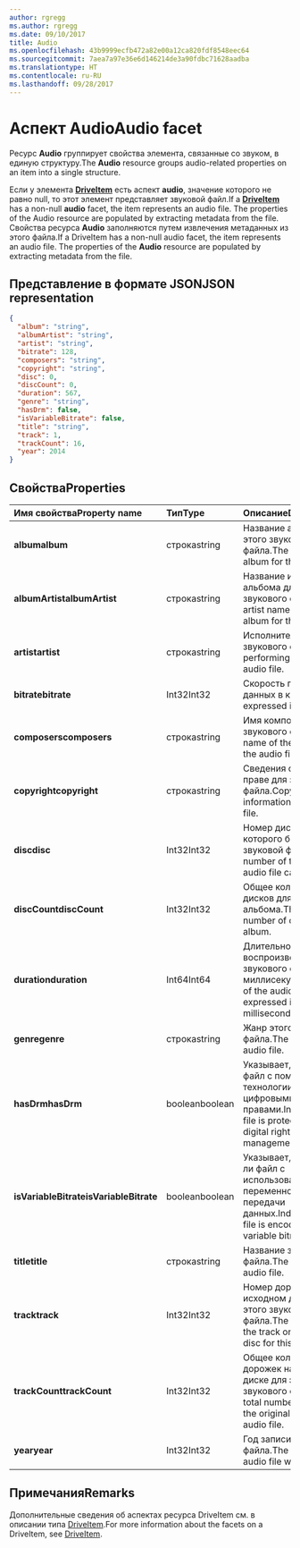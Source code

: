 ```yaml
---
author: rgregg
ms.author: rgregg
ms.date: 09/10/2017
title: Audio
ms.openlocfilehash: 43b9999ecfb472a82e00a12ca820fdf8548eec64
ms.sourcegitcommit: 7aea7a97e36e6d146214de3a90fdbc71628aadba
ms.translationtype: HT
ms.contentlocale: ru-RU
ms.lasthandoff: 09/28/2017
---
```

# <a name="audio-facet"></a><span data-ttu-id="89c89-102">Аспект Audio</span><span class="sxs-lookup"><span data-stu-id="89c89-102">Audio facet</span></span>

<span data-ttu-id="89c89-103">Ресурс **Audio** группирует свойства элемента, связанные со звуком, в единую структуру.</span><span class="sxs-lookup"><span data-stu-id="89c89-103">The **Audio** resource groups audio-related properties on an item into a single structure.</span></span>

<span data-ttu-id="89c89-104">Если у элемента [**DriveItem**](driveitem.md) есть аспект **audio**, значение которого не равно null, то этот элемент представляет звуковой файл.</span><span class="sxs-lookup"><span data-stu-id="89c89-104">If a [**DriveItem**](driveitem.md) has a non-null **audio** facet, the item represents an audio file. The properties of the Audio resource are populated by extracting metadata from the file.</span></span>
<span data-ttu-id="89c89-105">Свойства ресурса **Audio** заполняются путем извлечения метаданных из этого файла.</span><span class="sxs-lookup"><span data-stu-id="89c89-105">If a DriveItem has a non-null audio facet, the item represents an audio file. The properties of the **Audio** resource are populated by extracting metadata from the file.</span></span> 

## <a name="json-representation"></a><span data-ttu-id="89c89-106">Представление в формате JSON</span><span class="sxs-lookup"><span data-stu-id="89c89-106">JSON representation</span></span>

<!-- { "blockType": "resource", "@odata.type": "microsoft.graph.audio" } -->
```json
{
  "album": "string",
  "albumArtist": "string",
  "artist": "string",
  "bitrate": 128,
  "composers": "string",
  "copyright": "string",
  "disc": 0,
  "discCount": 0,
  "duration": 567,
  "genre": "string",
  "hasDrm": false,
  "isVariableBitrate": false,
  "title": "string",
  "track": 1,
  "trackCount": 16,
  "year": 2014
}
```

## <a name="properties"></a><span data-ttu-id="89c89-107">Свойства</span><span class="sxs-lookup"><span data-stu-id="89c89-107">Properties</span></span>

| <span data-ttu-id="89c89-108">Имя свойства</span><span class="sxs-lookup"><span data-stu-id="89c89-108">Property name</span></span>         | <span data-ttu-id="89c89-109">Тип</span><span class="sxs-lookup"><span data-stu-id="89c89-109">Type</span></span>    | <span data-ttu-id="89c89-110">Описание</span><span class="sxs-lookup"><span data-stu-id="89c89-110">Description</span></span>                                                          |
|:----------------------|:--------|:---------------------------------------------------------------------|
| <span data-ttu-id="89c89-111">**album**</span><span class="sxs-lookup"><span data-stu-id="89c89-111">**album**</span></span>             | <span data-ttu-id="89c89-112">строка</span><span class="sxs-lookup"><span data-stu-id="89c89-112">string</span></span>  | <span data-ttu-id="89c89-113">Название альбома для этого звукового файла.</span><span class="sxs-lookup"><span data-stu-id="89c89-113">The title of the album for this audio file.</span></span>                          |
| <span data-ttu-id="89c89-114">**albumArtist**</span><span class="sxs-lookup"><span data-stu-id="89c89-114">**albumArtist**</span></span>       | <span data-ttu-id="89c89-115">строка</span><span class="sxs-lookup"><span data-stu-id="89c89-115">string</span></span>  | <span data-ttu-id="89c89-116">Название исполнителя альбома для этого звукового файла.</span><span class="sxs-lookup"><span data-stu-id="89c89-116">The artist named on the album for the audio file.</span></span>                    |
| <span data-ttu-id="89c89-117">**artist**</span><span class="sxs-lookup"><span data-stu-id="89c89-117">**artist**</span></span>            | <span data-ttu-id="89c89-118">строка</span><span class="sxs-lookup"><span data-stu-id="89c89-118">string</span></span>  | <span data-ttu-id="89c89-119">Исполнитель для звукового файла.</span><span class="sxs-lookup"><span data-stu-id="89c89-119">The performing artist for the audio file.</span></span>                            |
| <span data-ttu-id="89c89-120">**bitrate**</span><span class="sxs-lookup"><span data-stu-id="89c89-120">**bitrate**</span></span>           | <span data-ttu-id="89c89-121">Int32</span><span class="sxs-lookup"><span data-stu-id="89c89-121">Int32</span></span>   | <span data-ttu-id="89c89-122">Скорость передачи данных в кбит/с.</span><span class="sxs-lookup"><span data-stu-id="89c89-122">Bitrate expressed in kbps.</span></span>                                           |
| <span data-ttu-id="89c89-123">**composers**</span><span class="sxs-lookup"><span data-stu-id="89c89-123">**composers**</span></span>         | <span data-ttu-id="89c89-124">строка</span><span class="sxs-lookup"><span data-stu-id="89c89-124">string</span></span>  | <span data-ttu-id="89c89-125">Имя композитора для звукового файла.</span><span class="sxs-lookup"><span data-stu-id="89c89-125">The name of the composer of the audio file.</span></span>                          |
| <span data-ttu-id="89c89-126">**copyright**</span><span class="sxs-lookup"><span data-stu-id="89c89-126">**copyright**</span></span>         | <span data-ttu-id="89c89-127">строка</span><span class="sxs-lookup"><span data-stu-id="89c89-127">string</span></span>  | <span data-ttu-id="89c89-128">Сведения об авторском праве для звукового файла.</span><span class="sxs-lookup"><span data-stu-id="89c89-128">Copyright information for the audio file.</span></span>                            |
| <span data-ttu-id="89c89-129">**disc**</span><span class="sxs-lookup"><span data-stu-id="89c89-129">**disc**</span></span>              | <span data-ttu-id="89c89-130">Int32</span><span class="sxs-lookup"><span data-stu-id="89c89-130">Int32</span></span>   | <span data-ttu-id="89c89-131">Номер диска, с которого был взят этот звуковой файл.</span><span class="sxs-lookup"><span data-stu-id="89c89-131">The number of the disc this audio file came from.</span></span>                    |
| <span data-ttu-id="89c89-132">**discCount**</span><span class="sxs-lookup"><span data-stu-id="89c89-132">**discCount**</span></span>         | <span data-ttu-id="89c89-133">Int32</span><span class="sxs-lookup"><span data-stu-id="89c89-133">Int32</span></span>   | <span data-ttu-id="89c89-134">Общее количество дисков для этого альбома.</span><span class="sxs-lookup"><span data-stu-id="89c89-134">The total number of discs in this album.</span></span>                             |
| <span data-ttu-id="89c89-135">**duration**</span><span class="sxs-lookup"><span data-stu-id="89c89-135">**duration**</span></span>          | <span data-ttu-id="89c89-136">Int64</span><span class="sxs-lookup"><span data-stu-id="89c89-136">Int64</span></span>   | <span data-ttu-id="89c89-137">Длительность воспроизведения звукового файла в миллисекундах.</span><span class="sxs-lookup"><span data-stu-id="89c89-137">Duration of the audio file, expressed in milliseconds</span></span>                |
| <span data-ttu-id="89c89-138">**genre**</span><span class="sxs-lookup"><span data-stu-id="89c89-138">**genre**</span></span>             | <span data-ttu-id="89c89-139">строка</span><span class="sxs-lookup"><span data-stu-id="89c89-139">string</span></span>  | <span data-ttu-id="89c89-140">Жанр этого звукового файла.</span><span class="sxs-lookup"><span data-stu-id="89c89-140">The genre of this audio file.</span></span>                                        |
| <span data-ttu-id="89c89-141">**hasDrm**</span><span class="sxs-lookup"><span data-stu-id="89c89-141">**hasDrm**</span></span>            | <span data-ttu-id="89c89-142">boolean</span><span class="sxs-lookup"><span data-stu-id="89c89-142">boolean</span></span> | <span data-ttu-id="89c89-143">Указывает, защищен ли файл с помощью технологии управления цифровыми правами.</span><span class="sxs-lookup"><span data-stu-id="89c89-143">Indicates if the file is protected with digital rights management.</span></span>   |
| <span data-ttu-id="89c89-144">**isVariableBitrate**</span><span class="sxs-lookup"><span data-stu-id="89c89-144">**isVariableBitrate**</span></span> | <span data-ttu-id="89c89-145">boolean</span><span class="sxs-lookup"><span data-stu-id="89c89-145">boolean</span></span> | <span data-ttu-id="89c89-146">Указывает, закодирован ли файл с использованием переменной скорости передачи данных.</span><span class="sxs-lookup"><span data-stu-id="89c89-146">Indicates if the file is encoded with a variable bitrate.</span></span>            |
| <span data-ttu-id="89c89-147">**title**</span><span class="sxs-lookup"><span data-stu-id="89c89-147">**title**</span></span>             | <span data-ttu-id="89c89-148">строка</span><span class="sxs-lookup"><span data-stu-id="89c89-148">string</span></span>  | <span data-ttu-id="89c89-149">Название звукового файла.</span><span class="sxs-lookup"><span data-stu-id="89c89-149">The title of the audio file.</span></span>                                         |
| <span data-ttu-id="89c89-150">**track**</span><span class="sxs-lookup"><span data-stu-id="89c89-150">**track**</span></span>             | <span data-ttu-id="89c89-151">Int32</span><span class="sxs-lookup"><span data-stu-id="89c89-151">Int32</span></span>   | <span data-ttu-id="89c89-152">Номер дорожки на исходном диске для этого звукового файла.</span><span class="sxs-lookup"><span data-stu-id="89c89-152">The number of the track on the original disc for this audio file.</span></span>    |
| <span data-ttu-id="89c89-153">**trackCount**</span><span class="sxs-lookup"><span data-stu-id="89c89-153">**trackCount**</span></span>        | <span data-ttu-id="89c89-154">Int32</span><span class="sxs-lookup"><span data-stu-id="89c89-154">Int32</span></span>   | <span data-ttu-id="89c89-155">Общее количество дорожек на исходном диске для этого звукового файла.</span><span class="sxs-lookup"><span data-stu-id="89c89-155">The total number of tracks on the original disc for this audio file.</span></span> |
| <span data-ttu-id="89c89-156">**year**</span><span class="sxs-lookup"><span data-stu-id="89c89-156">**year**</span></span>              | <span data-ttu-id="89c89-157">Int32</span><span class="sxs-lookup"><span data-stu-id="89c89-157">Int32</span></span>   | <span data-ttu-id="89c89-158">Год записи звукового файла.</span><span class="sxs-lookup"><span data-stu-id="89c89-158">The year the audio file was recorded.</span></span>                                |

[item-resource]: ../resources/driveitem.md

## <a name="remarks"></a><span data-ttu-id="89c89-159">Примечания</span><span class="sxs-lookup"><span data-stu-id="89c89-159">Remarks</span></span>

<span data-ttu-id="89c89-160">Дополнительные сведения об аспектах ресурса DriveItem см. в описании типа [DriveItem](driveitem.md).</span><span class="sxs-lookup"><span data-stu-id="89c89-160">For more information about the facets on a DriveItem, see [DriveItem](driveitem.md).</span></span>

<!-- {
  "type": "#page.annotation",
  "description": "The audio facet provides information about music or audio metadata.",
  "keywords": "music,audio,metadata,onedrive",
  "section": "documentation",
  "tocPath": "Facets/Audio"
} -->

